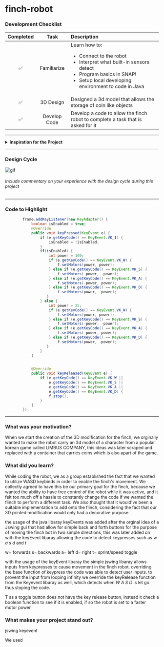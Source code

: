 # finch-robot

### Development Checklist

| Completed | Task         | Description |
|:---------:| :-----------:|:------------|
|    ✅     | Familiarize  | Learn how to: <ul><li>Connect to the robot</li><li>Interpret what built-in sensors detect</li><li>Program basics in SNAP!</li><li>Setup local developing environment to code in Java</li></ul>|
|    ✅     | 3D Design    | Designed a 3d model that allows the storage of coin like objects|
|    ✅     | Develop Code | Develop a code to allow the finch robot to complete a task that is asked for it|

---

<details>
<summary><strong>Inspiration for the Project</strong></summary>

The creation of a finch robot that implements the controls of an average video game; which allows for WASD keyboard inputs along with a toggle sprint system which quickens the speed of the robot's movement.
</details>

---

### Design Cycle
<img src="https://tenor.com/view/don-quixote-w-dance-limbus-company-gif-27684016" alt="gif" />

###### Include commentary on your experience with the design cycle during this project

---

### Code to Highlight
```java
        frame.addKeyListener(new KeyAdapter() {
    		boolean isEnabled = true;
            @Override
            public void keyPressed(KeyEvent e) {
                if (e.getKeyCode() == KeyEvent.VK_I) {
                    isEnabled = !isEnabled;
                }
                if(isEnabled) {
                	int power = 100;
                    if (e.getKeyCode() == KeyEvent.VK_W) {
                        f.setMotors(power, power);
                    } else if (e.getKeyCode() == KeyEvent.VK_S) {
                        f.setMotors(-power, -power);
                    } else if (e.getKeyCode() == KeyEvent.VK_A) {
                        f.setMotors(-power, power);
                    } else if (e.getKeyCode() == KeyEvent.VK_D) {
                        f.setMotors(power, -power);
                   }	
                } else {
                	int power = 25;
                    if (e.getKeyCode() == KeyEvent.VK_W) {
                        f.setMotors(power, power);
                    } else if (e.getKeyCode() == KeyEvent.VK_S) {
                        f.setMotors(-power, -power);
                    } else if (e.getKeyCode() == KeyEvent.VK_A) {
                        f.setMotors(-power, power);
                    } else if (e.getKeyCode() == KeyEvent.VK_D) {
                        f.setMotors(power, -power);
                   }
                }
            }

            
            @Override
            public void keyReleased(KeyEvent e) {
            	if (e.getKeyCode() == KeyEvent.VK_W ||
            		e.getKeyCode() == KeyEvent.VK_S ||
            		e.getKeyCode() == KeyEvent.VK_A ||
            		e.getKeyCode() == KeyEvent.VK_D) {
                	f.stop();
                } 
            }
        });

```

---

### What was your motivation?
When we start the creation of the 3D modification for the finch, we orginally wanted to make the robot carry an 3d model of a character from a popular korean game called LIMBUS COMPANY, this ideas was later scraped and replaced with a container that carries coins which is also apart of the game.

### What did you learn?
While coding the robot, we as a group established the fact that we wanted to utilize WASD keybinds in order to enable the finch's movement. We collectly agreed to have this be our primary goal for the finch, because we wanted the ability to have free control of the robot while it was active, and it felt too much off a hassle to constantly change the code if we wanted the flinch to perform a different task. We also thought that it would've been a suitable implementation to add onto the flinch, considering the fact that our 3D printed modification would only had a decorative purpose.

the usage of the java libaray keyEvents was added after the orginal idea of a Jswing gui that had allow for simple back and forth buttons for the purpose of moving the finch bot in two simple directions, this was later added on with the keyEvent libaray allowing the code to detect keypresses such as *w a s d* and *t* 

w= forwards
s= backwards
a= left
d= right
t= sprint/speed toggle

with the usage of the keyEvent libaray the simple jswing libaray allows inputs from keypresses to cause movement in the finch robot. overriding the base function of keypress the code was able to detect user inputs. to provent the input from looping infinity we override the keyRelease function from the Keyevent libaray as well, which detects when  *W A S D* is let go thus stoping the code.

T as a toggle button does not have the key release button, instead it check a boolean function to see if it is enabled, if so the robot is set to a faster motor power
  
### What makes your project stand out?
jswing keyevent

We used 
